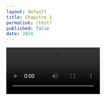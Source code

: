 ```yaml
---
layout: default
title: Chapitre 1
permalink: /test/
published: false
date: 2024
---
```


<video controls width="250">
  <source src="/media/cc0-videos/flower.webm" type="video/webm" />

  <source src="/media/cc0-videos/flower.mp4" type="video/mp4" />

  Download the
  <a href="/media/cc0-videos/flower.webm">WEBM</a>
  or
  <a href="/media/cc0-videos/flower.mp4">MP4</a>
  video.
</video>
